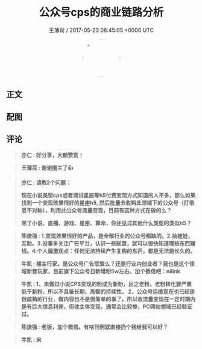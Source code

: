 <h1 align="center">公众号cps的商业链路分析</h1>
<p align="center">
    <a>王薄荷 / 2017-05-23 08:45:05 &#43;0000 UTC</a>
</p>

<div align="center">
    <img src="https://images.zsxq.com/FiuHGBP1TJKnz0FM0QpFVTXlM-O5?e=1590940799&amp;token=kIxbL07-8jAj8w1n4s9zv64FuZZNEATmlU_Vm6zD:nKoe-hWO6aMotAWGb1YQ12f0OHA=" width="100" height="100" style="border:1px solid;border-radius:50%; color:#ffffff"/>
</div>

## 正文

<div>

</div>

## 配图
<div class="image" align="center">

</div>

## 评论

<div align="left">
<div>

<blockquote >
<span> <strong>亦仁 : 好分享，大额赞赏！ </strong></span>
</blockquote>

<blockquote >
<span> <strong>王薄荷 : 谢谢圈主了👍 </strong></span>
</blockquote>

<blockquote >
<span> <strong>亦仁 : 请教2个问题： 

现在小说类型cps或者测试星座等h5付费变现方式知道的人不多，那么如果找到一个变现效果很好的星座h5, 然后批量去收购此领域下的公众号（打信息不对称），利用此公众号流量变现，目前有这种方式在做的么？

除了小说、直播、游戏、星座、算命，你还见过其他什么类型的类似h5？ </strong></span>
</blockquote>

<blockquote >
<span> <strong>陈俊强 : 1.变现效果很好的产品，是全部行业的公众号都缺的。2.抽娃娃，互助。3.没事多关注广告平台，认识一些联盟，就可以很快知道哪些东西赚钱。4.个人偏激观点：任何无法持续产生复购的东西，都是无法跑长久的。 </strong></span>
</blockquote>

<blockquote >
<span> <strong>牛凯 : 楼主行家。是公众号广告联盟么？还是行业内创业者？我也是这个领域新晋玩家，目前旗下公众号日新增粉5w左右。加个微信吧：nilink </strong></span>
</blockquote>

<blockquote >
<span> <strong>牛凯 : 1、未做过小说CPS变现的粉成为新粉，反之老粉。老粉转化要严重低于新粉，所以不具备长期、高额的持续性。
2、公众号运维现在也已经是很成熟的行业，做内容也不是很简单的事了。所以收流量变现在一定时期内是有巨大信息利差，但收主体变现，通常会比较惨，PC网站领域已经验证过。 </strong></span>
</blockquote>

<blockquote >
<span> <strong>陈俊强 : 老板，加个微信。有啥刊例就直接扔个我给我可以好？ </strong></span>
</blockquote>

<blockquote >
<span> <strong>牛凯 : 来 </strong></span>
</blockquote>

</div>
</div>